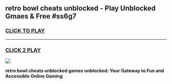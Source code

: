 
## retro bowl cheats unblocked - Play Unblocked Gmaes & Free #ss6g7
<h3>
<a href="https://news.freeplayer.one?title=retro_bowl_cheats_unblocked&ref=24F">CLICK TO PLAY</a></h3>
<hr>

<h3>
<a href="https://news.freeplayer.one?title=retro_bowl_cheats_unblocked&ref=24F">CLICK 2 PLAY</a>
  
</h3>

<a href="https://news.freeplayer.one?title=retro_bowl_cheats_unblocked&ref=24F/"><img src="https://clearcache.store/games.png"></a>


**retro bowl cheats unblocked games unblocked: Your Gateway to Fun and Accessible Online Gaming**
